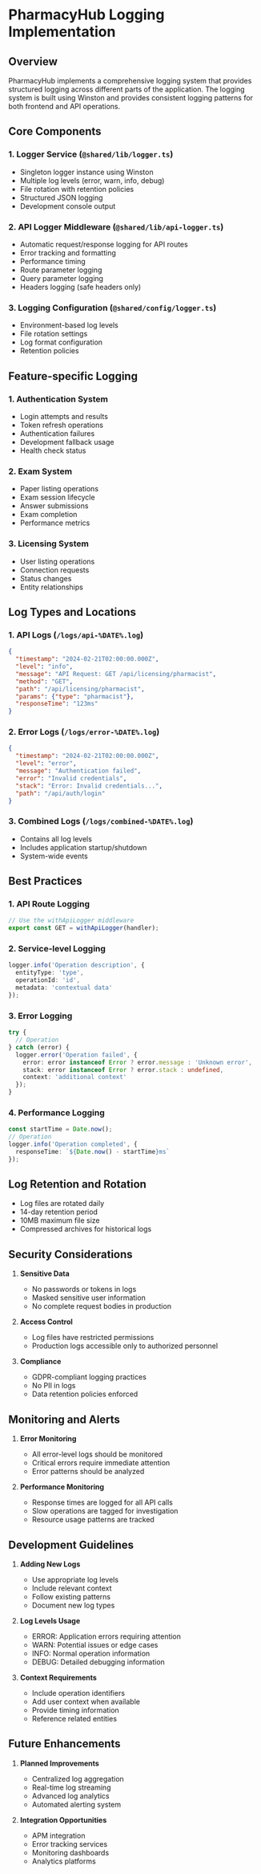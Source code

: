 # PharmacyHub Logging Implementation

## Overview

PharmacyHub implements a comprehensive logging system that provides structured logging across different parts of the application. The logging system is built using Winston and provides consistent logging patterns for both frontend and API operations.

## Core Components

### 1. Logger Service (`@shared/lib/logger.ts`)
- Singleton logger instance using Winston
- Multiple log levels (error, warn, info, debug)
- File rotation with retention policies
- Structured JSON logging
- Development console output

### 2. API Logger Middleware (`@shared/lib/api-logger.ts`)
- Automatic request/response logging for API routes
- Error tracking and formatting
- Performance timing
- Route parameter logging
- Query parameter logging
- Headers logging (safe headers only)

### 3. Logging Configuration (`@shared/config/logger.ts`)
- Environment-based log levels
- File rotation settings
- Log format configuration
- Retention policies

## Feature-specific Logging

### 1. Authentication System
- Login attempts and results
- Token refresh operations
- Authentication failures
- Development fallback usage
- Health check status

### 2. Exam System
- Paper listing operations
- Exam session lifecycle
- Answer submissions
- Exam completion
- Performance metrics

### 3. Licensing System
- User listing operations
- Connection requests
- Status changes
- Entity relationships

## Log Types and Locations

### 1. API Logs (`/logs/api-%DATE%.log`)
```json
{
  "timestamp": "2024-02-21T02:00:00.000Z",
  "level": "info",
  "message": "API Request: GET /api/licensing/pharmacist",
  "method": "GET",
  "path": "/api/licensing/pharmacist",
  "params": {"type": "pharmacist"},
  "responseTime": "123ms"
}
```

### 2. Error Logs (`/logs/error-%DATE%.log`)
```json
{
  "timestamp": "2024-02-21T02:00:00.000Z",
  "level": "error",
  "message": "Authentication failed",
  "error": "Invalid credentials",
  "stack": "Error: Invalid credentials...",
  "path": "/api/auth/login"
}
```

### 3. Combined Logs (`/logs/combined-%DATE%.log`)
- Contains all log levels
- Includes application startup/shutdown
- System-wide events

## Best Practices

### 1. API Route Logging
```typescript
// Use the withApiLogger middleware
export const GET = withApiLogger(handler);
```

### 2. Service-level Logging
```typescript
logger.info('Operation description', {
  entityType: 'type',
  operationId: 'id',
  metadata: 'contextual data'
});
```

### 3. Error Logging
```typescript
try {
  // Operation
} catch (error) {
  logger.error('Operation failed', {
    error: error instanceof Error ? error.message : 'Unknown error',
    stack: error instanceof Error ? error.stack : undefined,
    context: 'additional context'
  });
}
```

### 4. Performance Logging
```typescript
const startTime = Date.now();
// Operation
logger.info('Operation completed', {
  responseTime: `${Date.now() - startTime}ms`
});
```

## Log Retention and Rotation

- Log files are rotated daily
- 14-day retention period
- 10MB maximum file size
- Compressed archives for historical logs

## Security Considerations

1. **Sensitive Data**
   - No passwords or tokens in logs
   - Masked sensitive user information
   - No complete request bodies in production

2. **Access Control**
   - Log files have restricted permissions
   - Production logs accessible only to authorized personnel

3. **Compliance**
   - GDPR-compliant logging practices
   - No PII in logs
   - Data retention policies enforced

## Monitoring and Alerts

1. **Error Monitoring**
   - All error-level logs should be monitored
   - Critical errors require immediate attention
   - Error patterns should be analyzed

2. **Performance Monitoring**
   - Response times are logged for all API calls
   - Slow operations are tagged for investigation
   - Resource usage patterns are tracked

## Development Guidelines

1. **Adding New Logs**
   - Use appropriate log levels
   - Include relevant context
   - Follow existing patterns
   - Document new log types

2. **Log Levels Usage**
   - ERROR: Application errors requiring attention
   - WARN: Potential issues or edge cases
   - INFO: Normal operation information
   - DEBUG: Detailed debugging information

3. **Context Requirements**
   - Include operation identifiers
   - Add user context when available
   - Provide timing information
   - Reference related entities

## Future Enhancements

1. **Planned Improvements**
   - Centralized log aggregation
   - Real-time log streaming
   - Advanced log analytics
   - Automated alerting system

2. **Integration Opportunities**
   - APM integration
   - Error tracking services
   - Monitoring dashboards
   - Analytics platforms